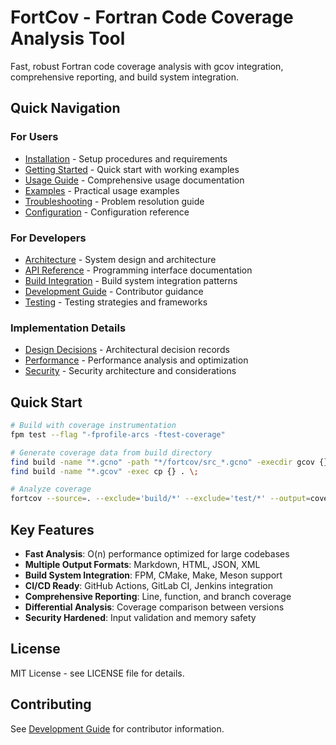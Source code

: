 # FortCov - Fortran Code Coverage Analysis Tool

Fast, robust Fortran code coverage analysis with gcov integration, comprehensive reporting, and build system integration.

## Quick Navigation

### For Users
- [Installation](doc/user/installation.md) - Setup procedures and requirements
- [Getting Started](doc/user/getting-started.md) - Quick start with working examples  
- [Usage Guide](doc/user/usage-guide.md) - Comprehensive usage documentation
- [Examples](doc/user/examples.md) - Practical usage examples
- [Troubleshooting](doc/user/troubleshooting.md) - Problem resolution guide
- [Configuration](doc/user/configuration.md) - Configuration reference

### For Developers
- [Architecture](doc/developer/architecture.md) - System design and architecture
- [API Reference](doc/developer/api-reference.md) - Programming interface documentation
- [Build Integration](doc/developer/build-integration.md) - Build system integration patterns
- [Development Guide](doc/developer/development-guide.md) - Contributor guidance
- [Testing](doc/developer/testing.md) - Testing strategies and frameworks

### Implementation Details
- [Design Decisions](doc/implementation/design-decisions.md) - Architectural decision records
- [Performance](doc/implementation/performance.md) - Performance analysis and optimization
- [Security](doc/implementation/security.md) - Security architecture and considerations

## Quick Start

```bash
# Build with coverage instrumentation
fpm test --flag "-fprofile-arcs -ftest-coverage"

# Generate coverage data from build directory  
find build -name "*.gcno" -path "*/fortcov/src_*.gcno" -execdir gcov {} \;
find build -name "*.gcov" -exec cp {} . \;

# Analyze coverage
fortcov --source=. --exclude='build/*' --exclude='test/*' --output=coverage.md
```

## Key Features

- **Fast Analysis**: O(n) performance optimized for large codebases
- **Multiple Output Formats**: Markdown, HTML, JSON, XML
- **Build System Integration**: FPM, CMake, Make, Meson support
- **CI/CD Ready**: GitHub Actions, GitLab CI, Jenkins integration
- **Comprehensive Reporting**: Line, function, and branch coverage
- **Differential Analysis**: Coverage comparison between versions
- **Security Hardened**: Input validation and memory safety

## License

MIT License - see LICENSE file for details.

## Contributing

See [Development Guide](doc/developer/development-guide.md) for contributor information.